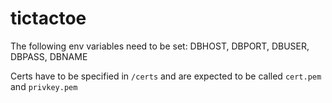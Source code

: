 # tictactoe

The following env variables need to be set: DBHOST, DBPORT, DBUSER, DBPASS, DBNAME

Certs have to be specified in `/certs` and are expected to be called `cert.pem` and `privkey.pem`